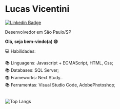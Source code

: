 
# Lucas Vicentini
[![Linkedin Badge](https://img.shields.io/badge/-LinkedIn-blue?style=flat-square&logo=Linkedin&logoColor=white&link=https://www.linkedin.com/in/Lucas%20Vicentini-48402b141/)](https://www.linkedin.com/in/lucas-vicentini-27ba891a9/)

Desenvolvedor em São Paulo/SP

**Olá, seja bem-vindo(a) 😄**


💻 Habilidades: </br>

📚 Linguagens:  Javascript + ECMAScript, HTML, Css;</br>
📚 Databases:   SQL Server;</br>
📚 Frameworks:  Next Study..</br>
📚 Ferramentas: Visual Studio Code, AdobePhotoshop;</br></br>


![Top Langs](https://github-readme-stats.vercel.app/api/top-langs/?username=lucasvicentini1&langs_count=7&hide=html&theme=dark&layout=compact)

